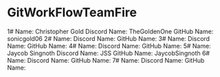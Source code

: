 # GitWorkFlowTeamFire
1#
Name: Christopher Gold
Discord Name: TheGoldenOne
GitHub Name: sonicgold06
2#
Name:
Discord Name:
GitHub Name:
3#
Name:
Discord Name:
GitHub Name:
4#
Name:
Discord Name:
GitHub Name:
5#
Name: Jaycob Singnoth
Discord Name: JSS
GitHub Name: JaycobSingnoth
6#
Name:
Discord Name:
GitHub Name:
7#
Name:
Discord Name:
GitHub Name:
